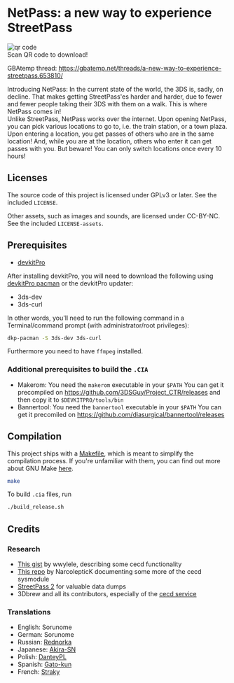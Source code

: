 # NetPass: a new way to experience StreetPass

![qr code](https://gitlab.com/Sorunome/3ds-streetpass/-/raw/release_builds/qr.png)  
Scan QR code to download!

GBAtemp thread: https://gbatemp.net/threads/a-new-way-to-experience-streetpass.653810/

Introducing NetPass: In the current state of the world, the 3DS is, sadly, on decline. That makes getting StreetPass'es harder and harder, due to fewer and fewer people taking their 3DS with them on a walk. This is where NetPass comes in!  
Unlike StreetPass, NetPass works over the internet. Upon opening NetPass, you can pick various locations to go to, i.e. the train station, or a town plaza. Upon entering a location, you get passes of others who are in the same location! And, while you are at the location, others who enter it can get passes with you. But beware! You can only switch locations once every 10 hours!

## Licenses
The source code of this project is licensed under GPLv3 or later. See the included `LICENSE`.

Other assets, such as images and sounds, are licensed under CC-BY-NC. See the included `LICENSE-assets`.

## Prerequisites

- [devkitPro](https://devkitpro.org/wiki/Getting_Started)

After installing devkitPro, you will need to download the following using [devkitPro pacman](https://devkitpro.org/wiki/devkitPro_pacman) or the devkitPro updater:

- 3ds-dev
- 3ds-curl

In other words, you'll need to run the following command in a Terminal/command prompt (with administrator/root privileges):

```bash
dkp-pacman -S 3ds-dev 3ds-curl
```

Furthermore you need to have `ffmpeg` installed.

### Additional prerequisites to build the `.CIA`
 - Makerom: You need the `makerom` executable in your `$PATH`
   You can get it precompiled on https://github.com/3DSGuy/Project_CTR/releases and then copy it to `$DEVKITPRO/tools/bin`
 - Bannertool: You need the `bannertool` executable in your `$PATH`
   You can get it precomiled on https://github.com/diasurgical/bannertool/releases

## Compilation

This project ships with a [Makefile](Makefile), which is meant to simplify the compilation process. If you're unfamiliar with them, you can find out more about GNU Make [here](https://www.gnu.org/software/make/).

```bash
make
```

To build `.cia` files, run

```bash
./build_release.sh
```

## Credits
### Research
 - [This gist](https://gist.github.com/wwylele/29a8caa6f5e5a7d88a00bedae90472ed) by wwylele, describing some cecd functionality
 - [This repo](https://github.com/NarcolepticK/CECDocs) by NarcolepticK documenting some more of the cecd sysmodule
 - [StreetPass 2](https://gbatemp.net/threads/streetpass-2-rise-from-the-ashes.526749/) for valuable data dumps
 - 3Dbrew and all its contributors, especially of the [cecd service](https://www.3dbrew.org/wiki/CECD_Services)

### Translations
 - English: Sorunome
 - German: Sorunome
 - Russian: [Rednorka](https://gbatemp.net/members/rednorka.575239/)
 - Japanese: [Akira-SN](https://gitlab.com/Akira-SN)
 - Polish: [DanteyPL](https://gitlab.com/DanteyPL)
 - Spanish: [Gato-kun](https://gitlab.com/Gato-kun)
 - French: [Straky](https://gitlab.com/str4ky)